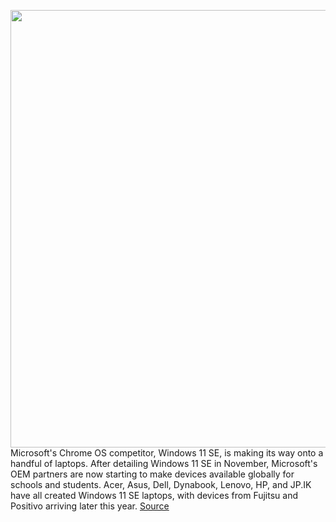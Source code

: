 <img src='https://cdn.vox-cdn.com/thumbor/L-_bjlI1ZiBHe0hq4W8DZ_qTCUE=/0x0:4800x3600/1200x800/filters:focal(2016x1416:2784x2184)/cdn.vox-cdn.com/uploads/chorus_image/image/70403276/WIN22_Hybrid_Learning_11SE_008.0.jpg' width='700px' /><br/>
Microsoft's Chrome OS competitor, Windows 11 SE, is making its way onto a handful of laptops. After detailing Windows 11 SE in November, Microsoft's OEM partners are now starting to make devices available globally for schools and students. Acer, Asus, Dell, Dynabook, Lenovo, HP, and JP.IK have all created Windows 11 SE laptops, with devices from Fujitsu and Positivo arriving later this year.
<a href='https://www.theverge.com/2022/1/18/22889184/windows-11-se-laptops-acer-asus-dell-hp-lenovo-education-schools'> Source <a/>